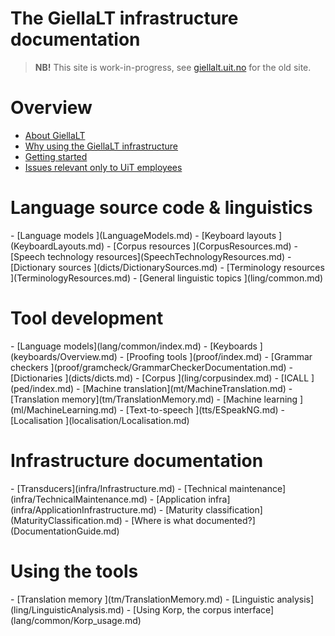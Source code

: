 # The GiellaLT infrastructure documentation

> **NB!** This site is work-in-progress, see [giellalt.uit.no](https://giellalt.uit.no) for the old site.

# Overview

- [About GiellaLT](AboutGiellaLT.md)
- [Why using the GiellaLT infrastructure](https://indigenous-langtech.uit.no)
- [Getting started](infra/GettingStarted.md)
- [Issues relevant only to UiT employees](https://giellalt.github.io/site-giellalt.uit.no/)

# Language source code & linguistics

<div class="twocolumn" markdown="1">
- [Language models            ](LanguageModels.md)
- [Keyboard layouts           ](KeyboardLayouts.md)
- [Corpus resources           ](CorpusResources.md)
- [Speech technology resources](SpeechTechnologyResources.md)
- [Dictionary sources         ](dicts/DictionarySources.md)
- [Terminology resources      ](TerminologyResources.md)
- [General linguistic topics  ](ling/common.md)
</div>

# Tool development

<div class="twocolumn" markdown="1">
- [Language models](lang/common/index.md)
- [Keyboards          ](keyboards/Overview.md)
- [Proofing tools     ](proof/index.md) <!-- skal kløyvast i spelling og hyph -->
- [Grammar checkers   ](proof/gramcheck/GrammarCheckerDocumentation.md)
- [Dictionaries       ](dicts/dicts.md)
- [Corpus             ](ling/corpusindex.md)
- [ICALL              ](ped/index.md)
- [Machine translation](mt/MachineTranslation.md)
- [Translation memory](tm/TranslationMemory.md)
- [Machine learning   ](ml/MachineLearning.md)
- [Text-to-speech     ](tts/ESpeakNG.md)
- [Localisation       ](localisation/Localisation.md)
</div>

# Infrastructure documentation

<div class="twocolumn" markdown="1">
- [Transducers](infra/Infrastructure.md)
- [Technical maintenance](infra/TechnicalMaintenance.md)
- [Application infra](infra/ApplicationInfrastructure.md)
- [Maturity classification](MaturityClassification.md)
- [Where is what documented?](DocumentationGuide.md)
</div>

# Using the tools

<div class="twocolumn" markdown="1">
- [Translation memory ](tm/TranslationMemory.md)
- [Linguistic analysis](ling/LinguisticAnalysis.md)
- [Using Korp, the corpus interface](lang/common/Korp_usage.md)
</div>
